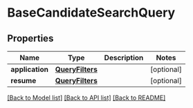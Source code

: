 # BaseCandidateSearchQuery


## Properties
Name | Type | Description | Notes
------------ | ------------- | ------------- | -------------
**application** | [**QueryFilters**](QueryFilters.md) |  | [optional] 
**resume** | [**QueryFilters**](QueryFilters.md) |  | [optional] 

[[Back to Model list]](../README.md#documentation-for-models) [[Back to API list]](../README.md#documentation-for-api-endpoints) [[Back to README]](../README.md)


